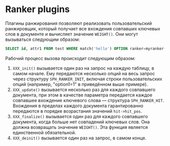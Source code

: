 # Ranker plugins

Плагины ранжирования позволяют реализовать пользовательский ранжировщик, который получает все вхождения совпавших ключевых слов в документе и вычисляет значение `WEIGHT()`. Они могут вызываться следующим образом:

```sql
SELECT id, attr1 FROM test WHERE match('hello') OPTION ranker=myranker('option1=1');
```
Рабочий процесс вызова происходит следующим образом:

1. `XXX_init()` вызывается один раз на запрос на каждую таблицу, в самом начале. Ему передаются несколько опций на весь запрос через структуру `SPH_RANKER_INIT`, включая строки пользовательских опций (например, "option1=1" в приведённом выше примере).
2. `XXX_update()` вызывается несколько раз для каждого совпавшего документа, при этом в качестве параметра передается каждое совпавшее вхождение ключевого слова — структура `SPH_RANKER_HIT`. Вхождения в пределах каждого документа гарантированно передаются в порядке возрастания значений `hit->hit_pos`.
3. `XXX_finalize()` вызывается один раз для каждого совпавшего документа, когда больше нет совпадений ключевых слов. Она должна возвращать значение `WEIGHT()`. Эта функция является единственной обязательной.
4. `XXX_deinit()` вызывается один раз на запрос, в самом конце.


<!-- proofread -->

